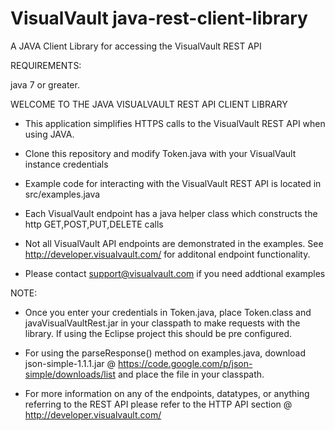 # VisualVault java-rest-client-library
A JAVA Client Library for accessing the VisualVault REST API

REQUIREMENTS:

java 7 or greater.

WELCOME TO THE JAVA VISUALVAULT REST API CLIENT LIBRARY

* This application simplifies HTTPS calls to the VisualVault REST API when using JAVA.

* Clone this repository and modify Token.java with your VisualVault instance credentials

* Example code for interacting with the VisualVault REST API is located in src/examples.java

* Each VisualVault endpoint has a java helper class which constructs the http GET,POST,PUT,DELETE calls

* Not all VisualVault API endpoints are demonstrated in the examples.  See http://developer.visualvault.com/ for additonal endpoint functionality.  

* Please contact support@visualvault.com if you need addtional examples

NOTE:

* Once you enter your credentials in Token.java, place Token.class and javaVisualVaultRest.jar in your classpath 
to make requests with the library. If using the Eclipse project this should be pre configured.

* For using the parseResponse() method on examples.java, download json-simple-1.1.1.jar 
@ https://code.google.com/p/json-simple/downloads/list and place the file in your classpath.

* For more information on any of the endpoints, datatypes, or anything referring to the REST API please refer to the 
HTTP API section @ http://developer.visualvault.com/
